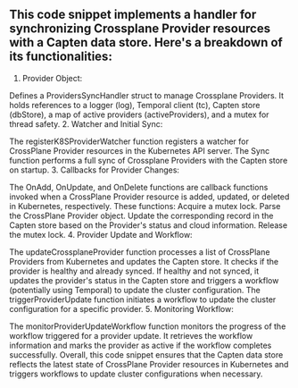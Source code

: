 ## This code snippet implements a handler for synchronizing Crossplane Provider resources with a Capten data store. Here's a breakdown of its functionalities:

1. Provider Object:

Defines a ProvidersSyncHandler struct to manage Crossplane Providers.
It holds references to a logger (log), Temporal client (tc), Capten store (dbStore), a map of active providers (activeProviders), and a mutex for thread safety.
2. Watcher and Initial Sync:

The registerK8SProviderWatcher function registers a watcher for CrossPlane Provider resources in the Kubernetes API server.
The Sync function performs a full sync of Crossplane Providers with the Capten store on startup.
3. Callbacks for Provider Changes:

The OnAdd, OnUpdate, and OnDelete functions are callback functions invoked when a CrossPlane Provider resource is added, updated, or deleted in Kubernetes, respectively.
These functions:
Acquire a mutex lock.
Parse the CrossPlane Provider object.
Update the corresponding record in the Capten store based on the Provider's status and cloud information.
Release the mutex lock.
4. Provider Update and Workflow:

The updateCrossplaneProvider function processes a list of CrossPlane Providers from Kubernetes and updates the Capten store.
It checks if the provider is healthy and already synced.
If healthy and not synced, it updates the provider's status in the Capten store and triggers a workflow (potentially using Temporal) to update the cluster configuration.
The triggerProviderUpdate function initiates a workflow to update the cluster configuration for a specific provider.
5. Monitoring Workflow:

The monitorProviderUpdateWorkflow function monitors the progress of the workflow triggered for a provider update.
It retrieves the workflow information and marks the provider as active if the workflow completes successfully.
Overall, this code snippet ensures that the Capten data store reflects the latest state of CrossPlane Provider resources in Kubernetes and triggers workflows to update cluster configurations when necessary.